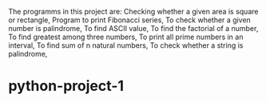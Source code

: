 The programms in this project are:
Checking whether a given area is square or rectangle,
Program to print Fibonacci series,
To check whether a given number is palindrome,
To find ASCII value,
To find the factorial of a number,
To find greatest among three numbers,
To print all prime numbers in an interval,
To find sum of n natural numbers,
To check whether a string is palindrome, 
# python-project-1


